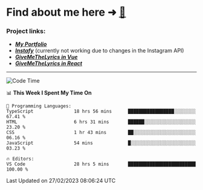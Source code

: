 # Find about me here ➜ [🧑](https://pauabella.dev)

### Project links:
- ***[My Portfolio](https://pauabella.dev)***
- ***[Instafy](https://instafy.me)*** (currently not working due to changes in the Instagram API)
- ***[GiveMeTheLyrics in Vue](https://lyrics.pauabella.dev)***
- ***[GiveMeTheLyrics in React](https://pauabella.dev/GiveMeTheLyrics)***

---
<!--START_SECTION:waka-->
![Code Time](http://img.shields.io/badge/Code%20Time-1%2C931%20hrs%2057%20mins-blue)

📊 **This Week I Spent My Time On** 

```text
💬 Programming Languages: 
TypeScript               18 hrs 56 mins      █████████████████░░░░░░░░   67.41 % 
HTML                     6 hrs 31 mins       ██████░░░░░░░░░░░░░░░░░░░   23.20 % 
CSS                      1 hr 43 mins        ██░░░░░░░░░░░░░░░░░░░░░░░   06.16 % 
JavaScript               54 mins             █░░░░░░░░░░░░░░░░░░░░░░░░   03.23 % 

🔥 Editors: 
VS Code                  28 hrs 5 mins       █████████████████████████   100.00 % 
```


 Last Updated on 27/02/2023 08:06:24 UTC
<!--END_SECTION:waka-->
